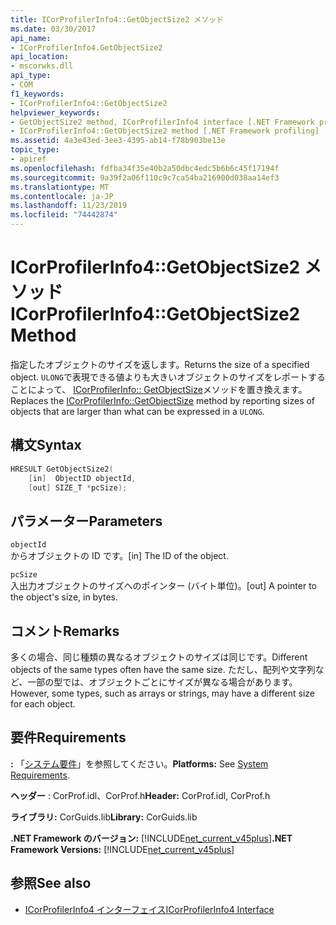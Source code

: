 ```yaml
---
title: ICorProfilerInfo4::GetObjectSize2 メソッド
ms.date: 03/30/2017
api_name:
- ICorProfilerInfo4.GetObjectSize2
api_location:
- mscorwks.dll
api_type:
- COM
f1_keywords:
- ICorProfilerInfo4::GetObjectSize2
helpviewer_keywords:
- GetObjectSize2 method, ICorProfilerInfo4 interface [.NET Framework profiling]
- ICorProfilerInfo4::GetObjectSize2 method [.NET Framework profiling]
ms.assetid: 4a3e43ed-3ee3-4395-ab14-f78b903be13e
topic_type:
- apiref
ms.openlocfilehash: fdfba34f35e40b2a50dbc4edc5b6b6c45f17194f
ms.sourcegitcommit: 9a39f2a06f110c9c7ca54ba216900d038aa14ef3
ms.translationtype: MT
ms.contentlocale: ja-JP
ms.lasthandoff: 11/23/2019
ms.locfileid: "74442874"
---
```

# <a name="icorprofilerinfo4getobjectsize2-method"></a><span data-ttu-id="f681d-102">ICorProfilerInfo4::GetObjectSize2 メソッド</span><span class="sxs-lookup"><span data-stu-id="f681d-102">ICorProfilerInfo4::GetObjectSize2 Method</span></span>
<span data-ttu-id="f681d-103">指定したオブジェクトのサイズを返します。</span><span class="sxs-lookup"><span data-stu-id="f681d-103">Returns the size of a specified object.</span></span> <span data-ttu-id="f681d-104">`ULONG`で表現できる値よりも大きいオブジェクトのサイズをレポートすることによって、 [ICorProfilerInfo:: GetObjectSize](../../../../docs/framework/unmanaged-api/profiling/icorprofilerinfo-getobjectsize-method.md)メソッドを置き換えます。</span><span class="sxs-lookup"><span data-stu-id="f681d-104">Replaces the [ICorProfilerInfo::GetObjectSize](../../../../docs/framework/unmanaged-api/profiling/icorprofilerinfo-getobjectsize-method.md) method by reporting sizes of objects that are larger than what can be expressed in a `ULONG`.</span></span>  
  
## <a name="syntax"></a><span data-ttu-id="f681d-105">構文</span><span class="sxs-lookup"><span data-stu-id="f681d-105">Syntax</span></span>  
  
```cpp  
HRESULT GetObjectSize2(  
    [in]  ObjectID objectId,  
    [out] SIZE_T *pcSize);  
```  
  
## <a name="parameters"></a><span data-ttu-id="f681d-106">パラメーター</span><span class="sxs-lookup"><span data-stu-id="f681d-106">Parameters</span></span>  
 `objectId`  
 <span data-ttu-id="f681d-107">からオブジェクトの ID です。</span><span class="sxs-lookup"><span data-stu-id="f681d-107">[in] The ID of the object.</span></span>  
  
 `pcSize`  
 <span data-ttu-id="f681d-108">入出力オブジェクトのサイズへのポインター (バイト単位)。</span><span class="sxs-lookup"><span data-stu-id="f681d-108">[out] A pointer to the object's size, in bytes.</span></span>  
  
## <a name="remarks"></a><span data-ttu-id="f681d-109">コメント</span><span class="sxs-lookup"><span data-stu-id="f681d-109">Remarks</span></span>  
 <span data-ttu-id="f681d-110">多くの場合、同じ種類の異なるオブジェクトのサイズは同じです。</span><span class="sxs-lookup"><span data-stu-id="f681d-110">Different objects of the same types often have the same size.</span></span> <span data-ttu-id="f681d-111">ただし、配列や文字列など、一部の型では、オブジェクトごとにサイズが異なる場合があります。</span><span class="sxs-lookup"><span data-stu-id="f681d-111">However, some types, such as arrays or strings, may have a different size for each object.</span></span>  
  
## <a name="requirements"></a><span data-ttu-id="f681d-112">要件</span><span class="sxs-lookup"><span data-stu-id="f681d-112">Requirements</span></span>  
 <span data-ttu-id="f681d-113">**:** 「[システム要件](../../../../docs/framework/get-started/system-requirements.md)」を参照してください。</span><span class="sxs-lookup"><span data-stu-id="f681d-113">**Platforms:** See [System Requirements](../../../../docs/framework/get-started/system-requirements.md).</span></span>  
  
 <span data-ttu-id="f681d-114">**ヘッダー** : CorProf.idl、CorProf.h</span><span class="sxs-lookup"><span data-stu-id="f681d-114">**Header:** CorProf.idl, CorProf.h</span></span>  
  
 <span data-ttu-id="f681d-115">**ライブラリ:** CorGuids.lib</span><span class="sxs-lookup"><span data-stu-id="f681d-115">**Library:** CorGuids.lib</span></span>  
  
 <span data-ttu-id="f681d-116">**.NET Framework のバージョン:** [!INCLUDE[net_current_v45plus](../../../../includes/net-current-v45plus-md.md)]</span><span class="sxs-lookup"><span data-stu-id="f681d-116">**.NET Framework Versions:** [!INCLUDE[net_current_v45plus](../../../../includes/net-current-v45plus-md.md)]</span></span>  
  
## <a name="see-also"></a><span data-ttu-id="f681d-117">参照</span><span class="sxs-lookup"><span data-stu-id="f681d-117">See also</span></span>

- [<span data-ttu-id="f681d-118">ICorProfilerInfo4 インターフェイス</span><span class="sxs-lookup"><span data-stu-id="f681d-118">ICorProfilerInfo4 Interface</span></span>](../../../../docs/framework/unmanaged-api/profiling/icorprofilerinfo4-interface.md)
